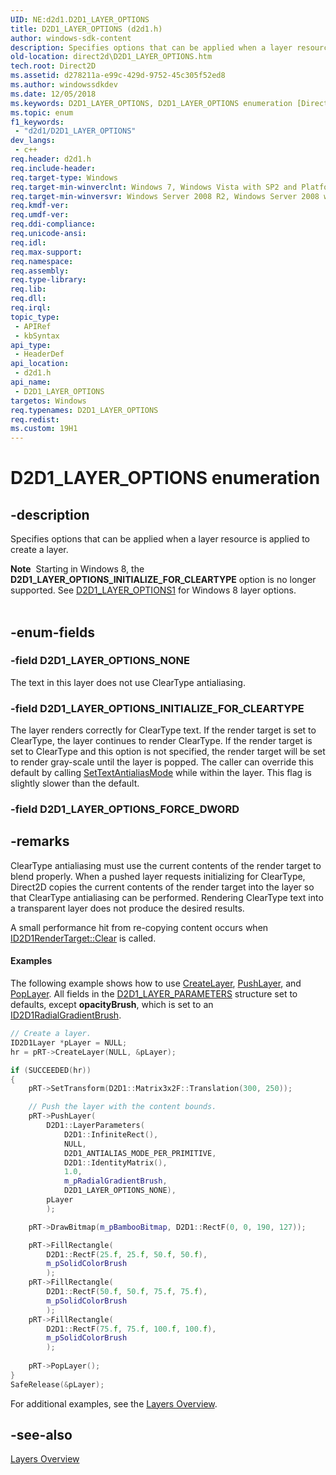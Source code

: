 ```yaml
---
UID: NE:d2d1.D2D1_LAYER_OPTIONS
title: D2D1_LAYER_OPTIONS (d2d1.h)
author: windows-sdk-content
description: Specifies options that can be applied when a layer resource is applied to create a layer.
old-location: direct2d\D2D1_LAYER_OPTIONS.htm
tech.root: Direct2D
ms.assetid: d278211a-e99c-429d-9752-45c305f52ed8
ms.author: windowssdkdev
ms.date: 12/05/2018
ms.keywords: D2D1_LAYER_OPTIONS, D2D1_LAYER_OPTIONS enumeration [Direct2D], D2D1_LAYER_OPTIONS_INITIALIZE_FOR_CLEARTYPE, D2D1_LAYER_OPTIONS_NONE, d2d1/D2D1_LAYER_OPTIONS, d2d1/D2D1_LAYER_OPTIONS_INITIALIZE_FOR_CLEARTYPE, d2d1/D2D1_LAYER_OPTIONS_NONE, direct2d.D2D1_LAYER_OPTIONS
ms.topic: enum
f1_keywords: 
 - "d2d1/D2D1_LAYER_OPTIONS"
dev_langs:
 - c++
req.header: d2d1.h
req.include-header: 
req.target-type: Windows
req.target-min-winverclnt: Windows 7, Windows Vista with SP2 and Platform Update for Windows Vista [desktop apps \| UWP apps]
req.target-min-winversvr: Windows Server 2008 R2, Windows Server 2008 with SP2 and Platform Update for Windows Server 2008 [desktop apps \| UWP apps]
req.kmdf-ver: 
req.umdf-ver: 
req.ddi-compliance: 
req.unicode-ansi: 
req.idl: 
req.max-support: 
req.namespace: 
req.assembly: 
req.type-library: 
req.lib: 
req.dll: 
req.irql: 
topic_type:
 - APIRef
 - kbSyntax
api_type:
 - HeaderDef
api_location:
 - d2d1.h
api_name:
 - D2D1_LAYER_OPTIONS
targetos: Windows
req.typenames: D2D1_LAYER_OPTIONS
req.redist: 
ms.custom: 19H1
---
```


# D2D1_LAYER_OPTIONS enumeration


## -description


Specifies options that can be applied when a layer resource is applied to create a layer. 
<div class="alert"><b>Note</b>  Starting in Windows 8, the <b>D2D1_LAYER_OPTIONS_INITIALIZE_FOR_CLEARTYPE</b> option is no longer supported.  See <a href="https://docs.microsoft.com/windows/desktop/api/d2d1_1/ne-d2d1_1-d2d1_layer_options1">D2D1_LAYER_OPTIONS1</a> for Windows 8 layer options.</div><div> </div>

## -enum-fields




### -field D2D1_LAYER_OPTIONS_NONE

The text in this layer does not use ClearType antialiasing.


### -field D2D1_LAYER_OPTIONS_INITIALIZE_FOR_CLEARTYPE

The layer renders correctly for ClearType text. If the render target is set to ClearType, the  layer continues to render ClearType. If the render target is set to ClearType and this option is not specified, the render target will be set to render gray-scale until the layer is popped. The caller can override this default by calling <a href="https://docs.microsoft.com/windows/desktop/api/d2d1/nf-d2d1-id2d1rendertarget-settextantialiasmode">SetTextAntialiasMode</a> while within the layer. This flag is slightly slower than the default. 


### -field D2D1_LAYER_OPTIONS_FORCE_DWORD




## -remarks



ClearType antialiasing must use the current contents of the render target to blend properly. When a pushed layer requests initializing for ClearType, Direct2D copies the current contents of the render target into the layer so that ClearType antialiasing can be performed. Rendering ClearType text into a transparent layer does not produce the desired results.

A small performance hit from re-copying content occurs when <a href="https://docs.microsoft.com/windows/desktop/api/d2d1/nf-d2d1-id2d1rendertarget-clear(constd2d1_color_f_)">ID2D1RenderTarget::Clear</a> is called.


#### Examples

The following example shows how to use <a href="https://docs.microsoft.com/windows/win32/api/d2d1/nf-d2d1-id2d1rendertarget-pushlayer(constd2d1_layer_parameters_id2d1layer)">CreateLayer</a>, <a href="https://docs.microsoft.com/windows/desktop/api/d2d1/nf-d2d1-pushlayer">PushLayer</a>, and <a href="https://docs.microsoft.com/windows/desktop/api/d2d1/nf-d2d1-id2d1rendertarget-poplayer">PopLayer</a>. All fields in the  <a href="https://docs.microsoft.com/windows/desktop/api/d2d1/ns-d2d1-d2d1_layer_parameters">D2D1_LAYER_PARAMETERS</a> structure set to  defaults, except <b>opacityBrush</b>, which is set to an <a href="https://docs.microsoft.com/windows/desktop/api/d2d1/nn-d2d1-id2d1radialgradientbrush">ID2D1RadialGradientBrush</a>.


```cpp
// Create a layer.
ID2D1Layer *pLayer = NULL;
hr = pRT->CreateLayer(NULL, &pLayer);

if (SUCCEEDED(hr))
{
    pRT->SetTransform(D2D1::Matrix3x2F::Translation(300, 250));

    // Push the layer with the content bounds.
    pRT->PushLayer(
        D2D1::LayerParameters(
            D2D1::InfiniteRect(),
            NULL,
            D2D1_ANTIALIAS_MODE_PER_PRIMITIVE,
            D2D1::IdentityMatrix(),
            1.0,
            m_pRadialGradientBrush,
            D2D1_LAYER_OPTIONS_NONE),
        pLayer
        );

    pRT->DrawBitmap(m_pBambooBitmap, D2D1::RectF(0, 0, 190, 127));

    pRT->FillRectangle(
        D2D1::RectF(25.f, 25.f, 50.f, 50.f), 
        m_pSolidColorBrush
        );
    pRT->FillRectangle(
        D2D1::RectF(50.f, 50.f, 75.f, 75.f),
        m_pSolidColorBrush
        ); 
    pRT->FillRectangle(
        D2D1::RectF(75.f, 75.f, 100.f, 100.f),
        m_pSolidColorBrush
        );    
 
    pRT->PopLayer();
}
SafeRelease(&pLayer);

```


For additional examples, see the <a href="https://docs.microsoft.com/windows/desktop/Direct2D/direct2d-layers-overview">Layers Overview</a>.

<div class="code"></div>



## -see-also




<a href="https://docs.microsoft.com/windows/desktop/Direct2D/direct2d-layers-overview">Layers Overview</a>
 

 

